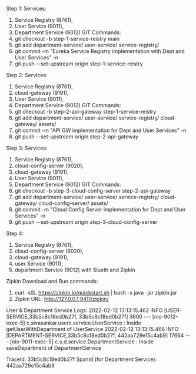 Step 1:
Services:
1.	Service Registry (8761), 
2.	User Service (9011), 
3.	Department Service (9012)
GIT Commands:
1.	git checkout -b step-1-service-reistry main 
2.	git add department-service/ user-service/ service-registry/
3.	git commit -m "Eureka Service Registry implementation with Dept and User Services" -n 
4.	git push --set-upstream origin step-1-service-reistry

Step 2:
Services:
1.	Service Registry (8761),
2.	cloud-gateway (9191), 
3.	User Service (9011), 
4.	Department Service (9012)
GIT Commands:
1.	git checkout -b step-2-api-gateway step-1-service-reistry 
2.	git add department-service/ user-service/ service-registry/ cloud-gateway/ assets/ 
3.	git commit -m "API GW implementation for Dept and User Services" -n 
4.	git push --set-upstream origin step-2-api-gateway


Step 3:
Services:
1.	Service Registry (8761), 
2.	cloud-config-server (9020), 
3.	cloud-gateway (9191), 
4.	User Service (9011), 
5.	Department Service (9012)
GIT Commands:
1.	git checkout -b step-3-cloud-config-server step-2-api-gateway 
2.	git add department-service/ user-service/ service-registry/ cloud-gateway/ cloud-config-server/ assets/ 
3.	git commit -m "Cloud Config Server implementation for Dept and User Services" -n 
4.	git push --set-upstream origin step-3-cloud-config-server

Step 4:
1.	Service Registry (8761),
2.	cloud-config-server (9020),
3.	cloud-gateway (9191), 
4.	user Service (9011), 
5.	department Service (9012) with Slueth and Zipkin

Zipkin Download and Run commands:
1.	curl -sSL https://zipkin.io/quickstart.sh | bash -s java -jar zipkin.jar
2.	Zipkin URL: http://127.0.0.1:9411/zipkin/

 

 

 

User & Department Service Logs:
2022-02-12 13:13:15.462 INFO [USER-SERVICE,33b5c8c18ed0b27f, 33b5c8c18ed0b27f] 3600 --- [nio-9012-exec-5] c.sivasankar.users.service.UserService : Inside getUserWithDepartment of UserService 
2022-02-12 13:13:15.466 INFO [DEPARTMENT-SERVICE,33b5c8c18ed0b27f, 442aa729e15c4ab9] 17664 --- [nio-9011-exec-5] c.s.d.service.DepartmentService : Inside saveDepartment of DepartmentService

TraceId: 33b5c8c18ed0b27f 
SpanId (for Department Service):  442aa729e15c4ab9

 
